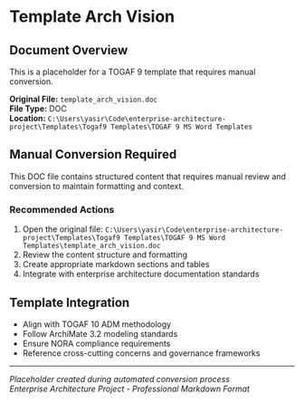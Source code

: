 # Template Arch Vision

## Document Overview
This is a placeholder for a TOGAF 9 template that requires manual conversion.

**Original File:** `template_arch_vision.doc`  
**File Type:** DOC  
**Location:** `C:\Users\yasir\Code\enterprise-architecture-project\Templates\Togaf9 Templates\TOGAF 9 MS Word Templates`

## Manual Conversion Required
This DOC file contains structured content that requires manual review and conversion to maintain formatting and context.

### Recommended Actions
1. Open the original file: `C:\Users\yasir\Code\enterprise-architecture-project\Templates\Togaf9 Templates\TOGAF 9 MS Word Templates\template_arch_vision.doc`
2. Review the content structure and formatting
3. Create appropriate markdown sections and tables
4. Integrate with enterprise architecture documentation standards

## Template Integration
- Align with TOGAF 10 ADM methodology
- Follow ArchiMate 3.2 modeling standards  
- Ensure NORA compliance requirements
- Reference cross-cutting concerns and governance frameworks

---
*Placeholder created during automated conversion process*  
*Enterprise Architecture Project - Professional Markdown Format*
